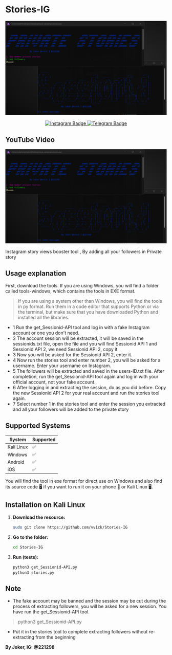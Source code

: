 # Stories-IG

<img src="Screenshot.png"></img>

<div align="center">
    <a href="https://instagram.com/221298">
        <img src="https://img.shields.io/badge/Instagram-@221298-purple?style=flat&logo=instagram" alt="Instagram Badge">
    </a>
    <a href="https://t.me/vv3ck">
        <img src="https://img.shields.io/badge/Telegram-@vv3ck-blue?style=flat&logo=telegram" alt="Telegram Badge">
    </a>
</div>

## YouTube Video

[![Watch the video](Screenshot.png)](https://youtu.be/rMuSVyKENCc?si=q8vTmk1-4o1HO3mY)

Instagram story views booster tool , By adding all your followers in Private story


## Usage explanation
First, download the tools. If you are using Windows, you will find a folder called tools-windows, which contains the tools in EXE format.
> If you are using a system other than Windows, you will find the tools in py format. Run them in a code editor that supports Python or via the terminal, but make sure that you have downloaded Python and installed all the libraries.
- 1 Run the get_Sessionid-API tool and log in with a fake Instagram account or one you don't need.
- 2 The account session will be extracted, it will be saved in the sessionids.txt file, open the file and you will find Sessionid API 1 and Sessionid API 2, we need Sessionid API 2, copy it 
- 3 Now you will be asked for the Sessionid API 2, enter it.
- 4 Now run the stories tool and enter number 2, you will be asked for a username. Enter your username on Instagram.
- 5 The followers will be extracted and saved in the users-ID.txt file. After completion, run the get_Sessionid-API tool again and log in with your official account, not your fake account.
- 6 After logging in and extracting the session, do as you did before. Copy the new Sessionid API 2 for your real account and run the stories tool again.
- 7 Select number 1 in the stories tool and enter the session you extracted and all your followers will be added to the private story

## Supported Systems

| System     | Supported |
|------------|-----------|
| Kali Linux | ✅         |
| Windows    | ✅         |
| Android    | ✅         |
| iOS        | ✅         |

You will find the tool in exe format for direct use on Windows and also find its source code 🖥 if you want to run it on your phone 🥬 or Kali Linux 🖥.

## Installation on Kali Linux

1. **Download the resource:**

    ```sh
    sudo git clone https://github.com/vv1ck/Stories-IG
    ```

2. **Go to the folder:**

    ```sh
    cd Stories-IG
    ```

3. **Run (tests):**

    ```sh
    python3 get_Sessionid-API.py
    python3 stories.py
    ```

## Note

- The fake account may be banned and the session may be cut during the process of extracting followers, you will be asked for a new session. You have run the get_Sessionid-API tool.
> python3 get_Sessionid-API.py
- Put it in the stories tool to complete extracting followers without re-extracting from the beginning


**By Joker, IG: @221298**

[//]: # (These are reference links used in the body of this note and get stripped out when the markdown processor does its job. There is no need to format nicely because it shouldn't be seen. Thanks SO - http://stackoverflow.com/questions/4823468/store-comments-in-markdown-syntax)

   [dill]: <https://github.com/joemccann/dillinger>
   [git-repo-url]: <https://github.com/joemccann/dillinger.git>
   [john gruber]: <http://daringfireball.net>
   [df1]: <http://daringfireball.net/projects/markdown/>
   [markdown-it]: <https://github.com/markdown-it/markdown-it>
   [Ace Editor]: <http://ace.ajax.org>
   [node.js]: <http://nodejs.org>
   [Twitter Bootstrap]: <http://twitter.github.com/bootstrap/>
   [jQuery]: <http://jquery.com>
   [@tjholowaychuk]: <http://twitter.com/tjholowaychuk>
   [express]: <http://expressjs.com>
   [AngularJS]: <http://angularjs.org>
   [Gulp]: <http://gulpjs.com>

   [PlDb]: <https://github.com/joemccann/dillinger/tree/master/plugins/dropbox/README.md>
   [PlGh]: <https://github.com/joemccann/dillinger/tree/master/plugins/github/README.md>
   [PlGd]: <https://github.com/joemccann/dillinger/tree/master/plugins/googledrive/README.md>
   [PlOd]: <https://github.com/joemccann/dillinger/tree/master/plugins/onedrive/README.md>
   [PlMe]: <https://github.com/joemccann/dillinger/tree/master/plugins/medium/README.md>
   [PlGa]: <https://github.com/RahulHP/dillinger/blob/master/plugins/googleanalytics/README.md>
